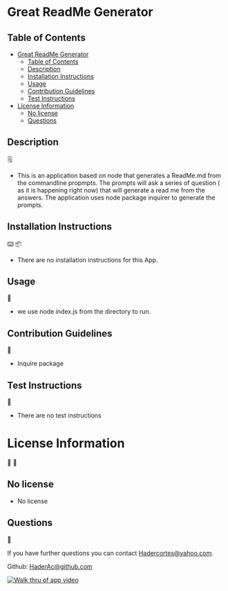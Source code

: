 # Great ReadMe Generator

## Table of Contents
- [Great ReadMe Generator](#great-readme-generator)
  - [Table of Contents](#table-of-contents)
  - [Description](#description)
  - [Installation Instructions](#installation-instructions)
  - [Usage](#usage)
  - [Contribution Guidelines](#contribution-guidelines)
  - [Test Instructions](#test-instructions)
- [License Information](#license-information)
  - [No license](#no-license)
  - [Questions](#questions)


## Description
:spiral_notepad:

* This is an application based on node that generates a ReadMe.md from the commandline propmpts. The prompts will ask a series of question ( as it is happening right now) that will generate a read me from the answers. The application uses node package inquirer to generate the prompts.

## Installation Instructions

:keyboard:
:package:
* There are no installation instructions for this App.

## Usage
:battery:

* we use node index.js from the directory to run.

## Contribution Guidelines
:link:

* Inquire package

## Test Instructions
:open_book:

* There are no test instructions

# License Information
:memo:
:pencil:

## No license

* No license

## Questions
:e-mail:

If you have further questions you can contact Hadercortes@yahoo.com.

Github: HaderAc@github.com


[![Walk thru of app video](https://images.unsplash.com/photo-1542831371-29b0f74f9713?ixid=MnwxMjA3fDB8MHxwaG90by1wYWdlfHx8fGVufDB8fHx8&ixlib=rb-1.2.1&auto=format&fit=crop&w=1050&q=80)](./Assets/READMEVID.mp4)